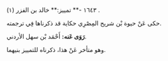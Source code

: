 ١٦٤٣ -** تمييز:** خالد بن الفزر (١) .

حكى عَنْ حيوة بْن شريح المِصْرِي حكاية قد ذكرناها فِي ترجمته.

**رَوَى عَنه:** أَحْمَد بْن سهل الأردني.

وهو متأخر عَنْ هذا، ذكرناه للتمييز بنيهما.